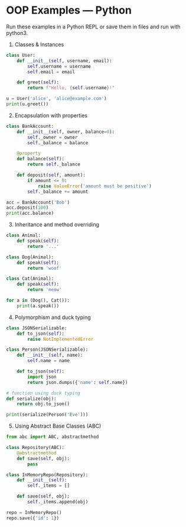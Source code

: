# OOP Examples — Python

Run these examples in a Python REPL or save them in files and run with python3.

1. Classes & Instances

```python
class User:
    def __init__(self, username, email):
        self.username = username
        self.email = email

    def greet(self):
        return f"Hello, {self.username}!"

u = User('alice', 'alice@example.com')
print(u.greet())
```

2. Encapsulation with properties

```python
class BankAccount:
    def __init__(self, owner, balance=0):
        self._owner = owner
        self._balance = balance

    @property
    def balance(self):
        return self._balance

    def deposit(self, amount):
        if amount <= 0:
            raise ValueError('amount must be positive')
        self._balance += amount

acc = BankAccount('Bob')
acc.deposit(100)
print(acc.balance)
```

3. Inheritance and method overriding

```python
class Animal:
    def speak(self):
        return '...'

class Dog(Animal):
    def speak(self):
        return 'woof'

class Cat(Animal):
    def speak(self):
        return 'meow'

for a in (Dog(), Cat()):
    print(a.speak())
```

4. Polymorphism and duck typing

```python
class JSONSerializable:
    def to_json(self):
        raise NotImplementedError

class Person(JSONSerializable):
    def __init__(self, name):
        self.name = name

    def to_json(self):
        import json
        return json.dumps({'name': self.name})

# function using duck typing
def serialize(obj):
    return obj.to_json()

print(serialize(Person('Eve')))
```

5. Using Abstract Base Classes (ABC)

```python
from abc import ABC, abstractmethod

class Repository(ABC):
    @abstractmethod
    def save(self, obj):
        pass

class InMemoryRepo(Repository):
    def __init__(self):
        self._items = []

    def save(self, obj):
        self._items.append(obj)

repo = InMemoryRepo()
repo.save({'id': 1})
```
